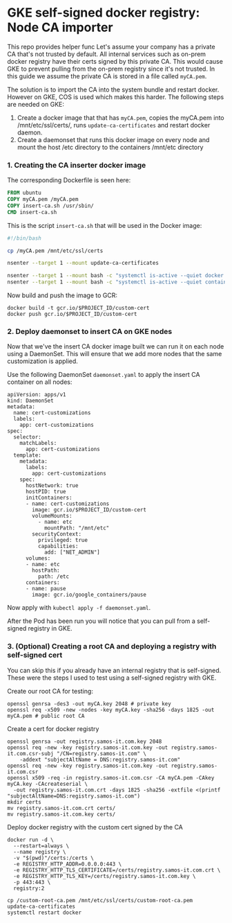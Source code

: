 # GKE self-signed docker registry: Node CA importer
This repo provides helper func
Let's assume your company has a private CA that's not trusted by default.
All internal services such as on-prem docker registry have their certs signed
by this private CA. This would cause GKE to prevent pulling from the on-prem
registry since it's not trusted. In this guide we assume the private CA is
stored in a file called `myCA.pem`.

The solution is to import the CA into the system bundle and restart docker.
However on GKE, COS is used which makes this harder. The following steps
are needed on GKE:
1. Create a docker image that that has `myCA.pem`, copies the myCA.pem 
   into /mnt/etc/ssl/certs/, runs `update-ca-certificates` and restart
   docker daemon.
2. Create a daemonset that runs this docker image on every node and mount
   the host /etc directory to the containers /mnt/etc directory

### 1. Creating the CA inserter docker image

The corresponding Dockerfile is seen here:
```dockerfile
FROM ubuntu
COPY myCA.pem /myCA.pem
COPY insert-ca.sh /usr/sbin/
CMD insert-ca.sh
```

This is the script `insert-ca.sh` that will be used in the Docker image:
```bash
#!/bin/bash

cp /myCA.pem /mnt/etc/ssl/certs

nsenter --target 1 --mount update-ca-certificates

nsenter --target 1 --mount bash -c "systemctl is-active --quiet docker && systemctl restart docker"
nsenter --target 1 --mount bash -c "systemctl is-active --quiet containerd && systemctl restart containerd"
```
Now build and push the image to GCR:
```
docker build -t gcr.io/$PROJECT_ID/custom-cert
docker push gcr.io/$PROJECT_ID/custom-cert
```

### 2. Deploy daemonset to insert CA on GKE nodes
Now that we've the insert CA docker image built we can run it on each node
using a DaemonSet. This will ensure that we add more nodes that the same
customization is applied.

Use the following DaemonSet `daemonset.yaml` to apply the insert CA container on all nodes:
```
apiVersion: apps/v1
kind: DaemonSet
metadata:
  name: cert-customizations
  labels:
    app: cert-customizations
spec:
  selector:
    matchLabels:
      app: cert-customizations
  template:
    metadata:
      labels:
        app: cert-customizations
    spec:
      hostNetwork: true
      hostPID: true
      initContainers:
      - name: cert-customizations
        image: gcr.io/$PROJECT_ID/custom-cert
        volumeMounts:
          - name: etc
            mountPath: "/mnt/etc"
        securityContext:
          privileged: true
          capabilities:
            add: ["NET_ADMIN"]
      volumes:
      - name: etc
        hostPath:
          path: /etc
      containers:
      - name: pause
        image: gcr.io/google_containers/pause
```
Now apply with `kubectl apply -f daemonset.yaml`.

After the Pod has been run you will notice that you can pull from a self-signed
registry in GKE.

### 3. (Optional) Creating a root CA and deploying a registry with self-signed cert
You can skip this if you already have an internal registry that is self-signed.
These were the steps I used to test using a self-signed registry with GKE.

Create our root CA for testing:
```
openssl genrsa -des3 -out myCA.key 2048 # private key
openssl req -x509 -new -nodes -key myCA.key -sha256 -days 1825 -out myCA.pem # public root CA
```

Create a cert for docker registry
```
openssl genrsa -out registry.samos-it.com.key 2048
openssl req -new -key registry.samos-it.com.key -out registry.samos-it.com.csr-subj "/CN=registry.samos-it.com" \
    -addext "subjectAltName = DNS:registry.samos-it.com"
openssl req -new -key registry.samos-it.com.key -out registry.samos-it.com.csr
openssl x509 -req -in registry.samos-it.com.csr -CA myCA.pem -CAkey myCA.key -CAcreateserial \
  -out registry.samos-it.com.crt -days 1825 -sha256 -extfile <(printf "subjectAltName=DNS:registry.samos-it.com")
mkdir certs
mv registry.samos-it.com.crt certs/
mv registry.samos-it.com.key certs/
```

Deploy docker registry with the custom cert signed by the CA
```
docker run -d \
  --restart=always \
  --name registry \
  -v "$(pwd)"/certs:/certs \
  -e REGISTRY_HTTP_ADDR=0.0.0.0:443 \
  -e REGISTRY_HTTP_TLS_CERTIFICATE=/certs/registry.samos-it.com.crt \
  -e REGISTRY_HTTP_TLS_KEY=/certs/registry.samos-it.com.key \
  -p 443:443 \
  registry:2
```

```
cp /custom-root-ca.pem /mnt/etc/ssl/certs/custom-root-ca.pem
update-ca-certificates
systemctl restart docker
```

